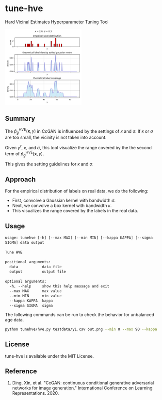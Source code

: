 # tune-hve

Hard Vicinal Estimates Hyperparameter Tuning Tool


<img src=https://raw.githubusercontent.com/inoueakimitsu/tune-hve/main/images/demo.png width=50.0% />

## Summary

The $\hat{p}_{g}^{\mathrm{HVE}} (\boldsymbol{x}, y)$ in CcGAN is
influenced by the settings of $\kappa$ and $\sigma$.
If $\kappa$ or $\sigma$ are too small, the vicinity is not taken into account.

Given $y^r$, $\kappa$, and $\sigma$,
this tool visualize the range covered by the the second term of
$\hat{p}_{g}^{\mathrm{HVE}} (\boldsymbol{x}, y)$.

This gives the setting guidelines for $\kappa$ and $\sigma$.

## Approach

For the empirical distribution of labels on real data, we do the following:
- First, convolve a Gaussian kernel with bandwidth $\sigma$.
- Next, we convolve a box kernel with bandwidth $\kappa$.
- This visualizes the range covered by the labels in the real data.

## Usage

```
usage: tunehve [-h] [--max MAX] [--min MIN] [--kappa KAPPA] [--sigma SIGMA] data output

Tune HVE

positional arguments:
  data           data file
  output         output file

optional arguments:
  -h, --help     show this help message and exit
  --max MAX      max value
  --min MIN      min value
  --kappa KAPPA  kappa
  --sigma SIGMA  sigma
```

The following commands can be run to check the behavior for unbalanced age data.

```bash
python tunehve/hve.py testdata/y1.csv out.png --min 0 --max 90 --kappa 2 --sigma 0.3
```

## License

tune-hve is available under the MIT License.

## Reference

1. Ding, Xin, et al. "CcGAN: continuous conditional generative adversarial networks for image generation." International Conference on Learning Representations. 2020.
